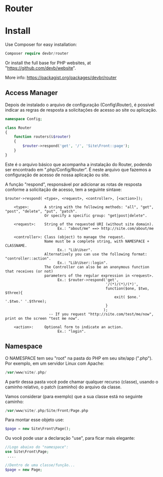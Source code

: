 # Router

# Install

Use Composer for easy installation:

```php
Composer require devbr/router 
```

Or install the full base for PHP websites, at "https://github.com/devb/website".

More info: https://packagist.org/packages/devbr/router

## Access Manager

Depois de instalado o arquivo de configuração (Config\Router), é possível indicar as regras de resposta a solicitações de acesso ao site ou aplicação.

```php
namespace Config;

class Router 
{
    function routers(&$router)
    {
        $router->respond('get', '/', 'Site\Front::page');
    }
}
```
Este é o arquivo básico que acompanha a instalação do Router, podendo ser encontrado em ".php/Config/Router". É neste arquivo que fazemos a configuração de acesso de nossa aplicação ou site.

A função "respond", responsável por adicionar as rotas de resposta conforme a solicitação de acesso, tem a seguinte sintaxe:

```shell
$router->respond( <type>, <request>, <controller>, [<action>]);
        
    <type>:       A string with the following methods: "all", "get", "post", "delete", "put", "patch".
                  Or specify a specific group: "get|post|delete".
                          
    <request>:    String of the requested URI (without site domain).
                        Ex.: "about/me" ==> http://site.com/about/me
            
    <controller>: Class (object) to manage the request.
                  Name must be a complete string, with NAMESPACE + CLASSNAME. 
                        Ex.: "Lib\User".
                  Alternatively you can use the following format: "controller::action". 
                        Ex.: "Lib\User::login".
                  The Controller can also be an anonymous function that receives (or not)
                  parameters of the regular expression in <request>.
                        Ex.: $router->respond('get', 
                                              '/(*)/(*)/(*)', 
                                              function($one, $two, $three){ 
                                                  exit( $one.' '.$two.' '.$three);
                                              }
                                             );
                    -- If you request "http://site.com/test/me/now", print on the screen "test me now".
            
    <action>:     Optional form to indicate an action. 
                        Ex.: "login".
```

## Namespace

O NAMESPACE tem seu "root" na pasta do PHP em seu site/app (".php").
Por exemplo, em um servidor Linux com Apache:

```php
/var/www/site/.php/
```
A partir dessa pasta você pode chamar qualquer recurso (classe), usando o caminho relativo, o patch (caminho) do arquivo da classe.

Vamos considerar (para exemplo) que a sua classe está no seguinte caminho:

```php
/var/www/site/.php/Site/Front/Page.php
```

Para montar esse objeto use:

```php
$page = new Site\Front\Page();
```

Ou você pode usar a declaração "use", para ficar mais elegante:

```php
//Logo abaixo do "namespace":
use Site\Front\Page;
 ....

//Dentro de uma classe/função...
$page = new Page;
```


